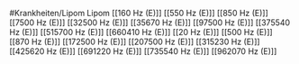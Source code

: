 #Krankheiten/Lipom
Lipom
[[160 Hz (E)]]
[[550 Hz (E)]]
[[850 Hz (E)]]
[[7500 Hz (E)]]
[[32500 Hz (E)]]
[[35670 Hz (E)]]
[[97500 Hz (E)]]
[[375540 Hz (E)]]
[[515700 Hz (E)]]
[[660410 Hz (E)]]
[[20 Hz (E)]]
[[500 Hz (E)]]
[[870 Hz (E)]]
[[172500 Hz (E)]]
[[207500 Hz (E)]]
[[315230 Hz (E)]]
[[425620 Hz (E)]]
[[691220 Hz (E)]]
[[735540 Hz (E)]]
[[962070 Hz (E)]]